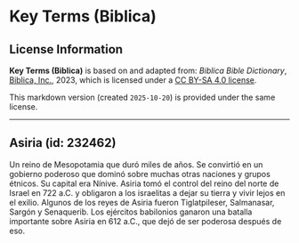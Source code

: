 # Key Terms (Biblica)

## License Information

**Key Terms (Biblica)** is based on and adapted from: _Biblica Bible Dictionary_, [Biblica, Inc.](https://www.biblica.com/), 2023, which is licensed under a [CC BY-SA 4.0 license](https://creativecommons.org/licenses/by-sa/4.0/legalcode.en).

This markdown version (created `2025-10-20`) is provided under the same license.



--------------------------------

## Asiria (id: 232462)

Un reino de Mesopotamia que duró miles de años. Se convirtió en un gobierno poderoso que dominó sobre muchas otras naciones y grupos étnicos. Su capital era Nínive. Asiria tomó el control del reino del norte de Israel en 722 a.C. y obligaron a los israelitas a dejar su tierra y vivir lejos en el exilio. Algunos de los reyes de Asiria fueron Tiglatpileser, Salmanasar, Sargón y Senaquerib. Los ejércitos babilonios ganaron una batalla importante sobre Asiria en 612 a.C., que dejó de ser poderosa después de eso.


